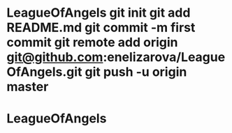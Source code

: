 # LeagueOfAngels git init git add README.md git commit -m first commit git remote add origin git@github.com:enelizarova/LeagueOfAngels.git git push -u origin master
# LeagueOfAngels

